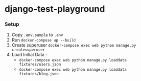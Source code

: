 # django-test-playground
### Setup
1. Copy `.env.sample` to `.env`
1. Run `docker-compose up --build`
1. Create superuser `docker-compose exec web python manage.py createsuperuser`
1. Load Initial Data :
	- `docker-compose exec web python manage.py loaddata fixtures/users.json`
	- `docker-compose exec web python manage.py loaddata fixtures/blog.json`